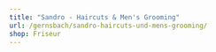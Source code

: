```yaml
---
title: "Sandro - Haircuts & Men's Grooming"
url: /gernsbach/sandro-haircuts-und-mens-grooming/
shop: Friseur
---
```

